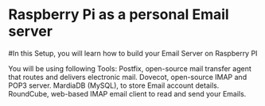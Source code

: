 # Raspberry Pi as a personal Email server

#In this Setup, you will learn how to build your Email Server on Raspberry PI


You will be using following Tools:
Postfix, open-source mail transfer agent that routes and delivers electronic mail.
Dovecot, open-source IMAP and POP3 server.
MardiaDB (MySQL), to store Email account details.
RoundCube, web-based IMAP email client to read and send your Emails.
